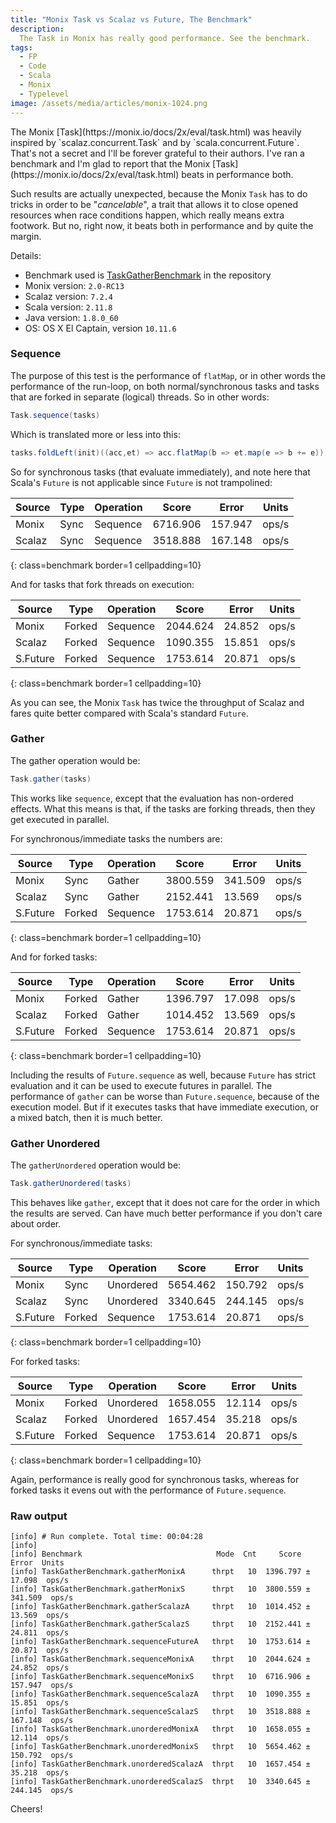 ```yaml
---
title: "Monix Task vs Scalaz vs Future, The Benchmark"
description:
  The Task in Monix has really good performance. See the benchmark.
tags:
  - FP
  - Code
  - Scala
  - Monix
  - Typelevel
image: /assets/media/articles/monix-1024.png
---
```


<p class="intro withcap" markdown='1'>The Monix [Task](https://monix.io/docs/2x/eval/task.html) was heavily inspired by `scalaz.concurrent.Task` and by `scala.concurrent.Future`. That's not a secret and I'll be forever grateful to their authors. I've ran a benchmark and I'm glad to report that the Monix [Task](https://monix.io/docs/2x/eval/task.html) beats in performance both.</p>

Such results are actually unexpected, because the Monix `Task` has to
do tricks in order to be "*cancelable*", a trait that allows it to
close opened resources when race conditions happen, which really means
extra footwork. But no, right now, it beats both in performance and by
quite the margin.

Details:

- Benchmark used is
  [TaskGatherBenchmark](https://github.com/monixio/monix/blob/v2.0-RC13/benchmarks/src/main/scala/monix/TaskGatherBenchmark.scala)
  in the repository
- Monix version: `2.0-RC13`
- Scalaz version: `7.2.4`
- Scala version: `2.11.8`
- Java version: `1.8.0_60`
- OS: OS X El Captain, version `10.11.6`

### Sequence

The purpose of this test is the performance of `flatMap`, or in other
words the performance of the run-loop, on both normal/synchronous
tasks and tasks that are forked in separate (logical) threads. So in
other words:

```scala
Task.sequence(tasks)
```

Which is translated more or less into this:

```scala
tasks.foldLeft(init)((acc,et) => acc.flatMap(b => et.map(e => b += e)))
```

So for synchronous tasks (that evaluate immediately), and note here
that Scala's `Future` is not applicable since `Future` is not
trampolined:

| Source | Type | Operation | Score | Error | Units |
|--------|------|-----------|-------|-------|-------|
| Monix | Sync | Sequence | 6716.906 | 157.947 | ops/s |
| Scalaz | Sync | Sequence | 3518.888 | 167.148 | ops/s |
{: class=benchmark border=1 cellpadding=10}

And for tasks that fork threads on execution:

| Source | Type | Operation | Score | Error | Units |
|--------|------|-----------|-------|-------|-------|
| Monix | Forked | Sequence | 2044.624 | 24.852 | ops/s |
| Scalaz | Forked | Sequence | 1090.355 | 15.851 | ops/s |
| S.Future | Forked | Sequence | 1753.614 | 20.871 | ops/s |
{: class=benchmark border=1 cellpadding=10}

As you can see, the Monix `Task` has twice the throughput of Scalaz
and fares quite better compared with Scala's standard `Future`.

### Gather

The gather operation would be:

```scala
Task.gather(tasks)
```

This works like `sequence`, except that the evaluation has non-ordered
effects. What this means is that, if the tasks are forking threads,
then they get executed in parallel.

For synchronous/immediate tasks the numbers are:

| Source | Type | Operation | Score | Error | Units |
|--------|------|-----------|-------|-------|-------|
| Monix | Sync | Gather | 3800.559 | 341.509 | ops/s |
| Scalaz | Sync | Gather | 2152.441 | 13.569 | ops/s |
| S.Future | Forked | Sequence | 1753.614 | 20.871 | ops/s |
{: class=benchmark border=1 cellpadding=10}

And for forked tasks:

| Source | Type | Operation | Score | Error | Units |
|--------|------|-----------|-------|-------|-------|
| Monix | Forked | Gather | 1396.797 | 17.098 | ops/s |
| Scalaz | Forked | Gather | 1014.452 | 13.569 | ops/s |
| S.Future | Forked | Sequence | 1753.614 | 20.871 | ops/s |
{: class=benchmark border=1 cellpadding=10}

Including the results of `Future.sequence` as well, because `Future`
has strict evaluation and it can be used to execute futures in
parallel. The performance of `gather` can be worse than
`Future.sequence`, because of the execution model. But if it executes
tasks that have immediate execution, or a mixed batch, then it is much
better.

### Gather Unordered

The `gatherUnordered` operation would be:

```scala
Task.gatherUnordered(tasks)
```

This behaves like `gather`, except that it does not care for the order
in which the results are served. Can have much better performance if
you don't care about order.

For synchronous/immediate tasks:

| Source | Type | Operation | Score | Error | Units |
|--------|------|-----------|-------|-------|-------|
| Monix | Sync | Unordered | 5654.462 | 150.792 | ops/s |
| Scalaz | Sync | Unordered | 3340.645 | 244.145 | ops/s |
| S.Future | Forked | Sequence | 1753.614 | 20.871 | ops/s |
{: class=benchmark border=1 cellpadding=10}

For forked tasks:

| Source | Type | Operation | Score | Error | Units |
|--------|------|-----------|-------|-------|-------|
| Monix | Forked | Unordered | 1658.055 | 12.114 | ops/s |
| Scalaz | Forked | Unordered | 1657.454 | 35.218 | ops/s |
| S.Future | Forked | Sequence | 1753.614 | 20.871 | ops/s |
{: class=benchmark border=1 cellpadding=10}

Again, performance is really good for synchronous tasks, whereas for
forked tasks it evens out with the performance of `Future.sequence`.

### Raw output

```
[info] # Run complete. Total time: 00:04:28
[info]
[info] Benchmark                              Mode  Cnt     Score     Error  Units
[info] TaskGatherBenchmark.gatherMonixA      thrpt   10  1396.797 ±  17.098  ops/s
[info] TaskGatherBenchmark.gatherMonixS      thrpt   10  3800.559 ± 341.509  ops/s
[info] TaskGatherBenchmark.gatherScalazA     thrpt   10  1014.452 ±  13.569  ops/s
[info] TaskGatherBenchmark.gatherScalazS     thrpt   10  2152.441 ±  24.811  ops/s
[info] TaskGatherBenchmark.sequenceFutureA   thrpt   10  1753.614 ±  20.871  ops/s
[info] TaskGatherBenchmark.sequenceMonixA    thrpt   10  2044.624 ±  24.852  ops/s
[info] TaskGatherBenchmark.sequenceMonixS    thrpt   10  6716.906 ± 157.947  ops/s
[info] TaskGatherBenchmark.sequenceScalazA   thrpt   10  1090.355 ±  15.851  ops/s
[info] TaskGatherBenchmark.sequenceScalazS   thrpt   10  3518.888 ± 167.148  ops/s
[info] TaskGatherBenchmark.unorderedMonixA   thrpt   10  1658.055 ±  12.114  ops/s
[info] TaskGatherBenchmark.unorderedMonixS   thrpt   10  5654.462 ± 150.792  ops/s
[info] TaskGatherBenchmark.unorderedScalazA  thrpt   10  1657.454 ±  35.218  ops/s
[info] TaskGatherBenchmark.unorderedScalazS  thrpt   10  3340.645 ± 244.145  ops/s
```

Cheers!
